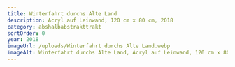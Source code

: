 ```yaml
---
title: Winterfahrt durchs Alte Land
description: Acryl auf Leinwand, 120 cm x 80 cm, 2018
category: abshalbabstrakttrakt
sortOrder: 0
year: 2018
imageUrl: /uploads/Winterfahrt durchs Alte Land.webp
imageAlt: Winterfahrt durchs Alte Land, Acryl auf Leinwand, 120 cm x 80 cm, 2018
---
```

